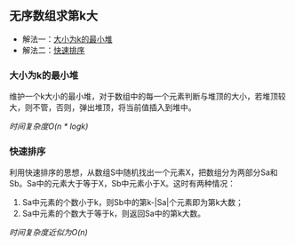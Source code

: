 ## 无序数组求第k大
* 解法一：[大小为k的最小堆](#大小为k的最小堆)
* 解法二：[快速排序](#快速排序)

### 大小为k的最小堆
维护一个k大小的最小堆，对于数组中的每一个元素判断与堆顶的大小，若堆顶较大，则不管，否则，弹出堆顶，将当前值插入到堆中。  

*时间复杂度O(n * logk)*

### 快速排序
利用快速排序的思想，从数组S中随机找出一个元素X，把数组分为两部分Sa和Sb。Sa中的元素大于等于X，Sb中元素小于X。这时有两种情况：  
1. Sa中元素的个数小于k，则Sb中的第k-|Sa|个元素即为第k大数；
2. Sa中元素的个数大于等于k，则返回Sa中的第k大数。    

*时间复杂度近似为O(n)*
